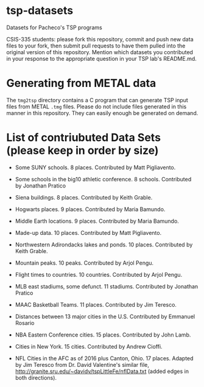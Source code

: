 # tsp-datasets
Datasets for Pacheco's TSP programs

CSIS-335 students: please fork this repository, commit and push new
data files to your fork, then submit pull requests to have them pulled
into the original version of this repository.  Mention which datasets
you contributed in your response to the appropriate question in your
TSP lab's README.md.

# Generating from METAL data

The `tmg2tsp` directory contains a C program that can generate TSP
input files from METAL `.tmg` files.  Please do not include files
generated in this manner in this repository.  They can easily enough
be generated on demand.

# List of contriubuted Data Sets (please keep in order by size)

* Some SUNY schools.  8 places.  Contributed by Matt Pigliavento.

* Some schools in the big10 athletic conference. 8 schools. Contributed by Jonathan Pratico

* Siena buildings.  8 places.  Contributed by Keith Grable.

* Hogwarts places.  9 places.  Contributed by Maria Bamundo.

* Middle Earth locations.  9 places.  Contributed by Maria Bamundo.

* Made-up data.  10 places.  Contributed by Matt Pigliavento.

* Northwestern Adirondacks lakes and ponds.  10 places.  Contributed by Keith Grable.

* Mountain peaks.  10 peaks.  Contributed by Arjol Pengu.

* Flight times to countries.  10 countries.  Contributed by Arjol Pengu.

* MLB east stadiums, some defunct. 11 stadiums. Contributed by Jonathan Pratico 

* MAAC Basketball Teams.  11 places.  Contributed by Jim Teresco.

* Distances between 13 major cities in the U.S. Contributed by Emmanuel Rosario

* NBA Eastern Conference cities.  15 places.  Contributed by John Lamb.

* Cities in New York.  15 cities.  Contributed by Andrew Cioffi.

* NFL Cities in the AFC as of 2016 plus Canton, Ohio.  17 places.
  Adapted by Jim Teresco from Dr. David Valentine's similar file,
  http://granite.sru.edu/~davidv/tspLittleFe/nflData.txt (added edges
  in both directions).
